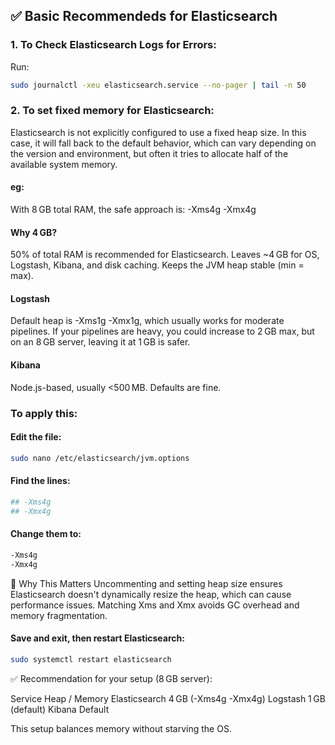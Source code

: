 ## ✅ Basic Recommendeds for Elasticsearch

### 1. To Check Elasticsearch Logs for Errors:
Run:
```sh
sudo journalctl -xeu elasticsearch.service --no-pager | tail -n 50
```

### 2. To set fixed memory for Elasticsearch:  

Elasticsearch is not explicitly configured to use a fixed heap size. In this case, it will fall back to the default behavior, which can vary depending on the version and environment, but often it tries to allocate half of the available system memory.
#### eg:
With 8 GB total RAM, the safe approach is:
-Xms4g
-Xmx4g

#### Why 4 GB?
  50% of total RAM is recommended for Elasticsearch.
  Leaves ~4 GB for OS, Logstash, Kibana, and disk caching.
  Keeps the JVM heap stable (min = max).

#### Logstash
  Default heap is -Xms1g -Xmx1g, which usually works for moderate pipelines.
  If your pipelines are heavy, you could increase to 2 GB max, but on an 8 GB server, leaving it at 1 GB is safer.

#### Kibana
  Node.js-based, usually <500 MB. Defaults are fine.

### To apply this:  
#### Edit the file:
```sh
sudo nano /etc/elasticsearch/jvm.options
```
#### Find the lines:
```sh
## -Xms4g
## -Xmx4g
```
#### Change them to:
```sh
-Xms4g
-Xmx4g
```
🧠 Why This Matters
Uncommenting and setting heap size ensures Elasticsearch doesn't dynamically resize the heap, which can cause performance issues.
Matching Xms and Xmx avoids GC overhead and memory fragmentation.
#### Save and exit, then restart Elasticsearch:
```sh
sudo systemctl restart elasticsearch
```







✅ Recommendation for your setup (8 GB server):

Service	Heap / Memory
Elasticsearch	4 GB (-Xms4g -Xmx4g)
Logstash	1 GB (default)
Kibana	Default

This setup balances memory without starving the OS.
